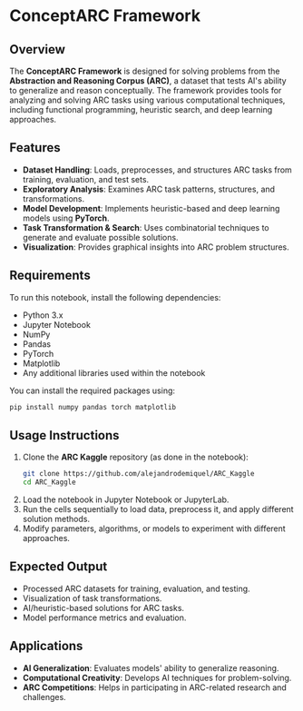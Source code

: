 # ConceptARC Framework

## Overview
The **ConceptARC Framework** is designed for solving problems from the **Abstraction and Reasoning Corpus (ARC)**, a dataset that tests AI's ability to generalize and reason conceptually. The framework provides tools for analyzing and solving ARC tasks using various computational techniques, including functional programming, heuristic search, and deep learning approaches.

## Features
- **Dataset Handling**: Loads, preprocesses, and structures ARC tasks from training, evaluation, and test sets.
- **Exploratory Analysis**: Examines ARC task patterns, structures, and transformations.
- **Model Development**: Implements heuristic-based and deep learning models using **PyTorch**.
- **Task Transformation & Search**: Uses combinatorial techniques to generate and evaluate possible solutions.
- **Visualization**: Provides graphical insights into ARC problem structures.

## Requirements
To run this notebook, install the following dependencies:
- Python 3.x
- Jupyter Notebook
- NumPy
- Pandas
- PyTorch
- Matplotlib
- Any additional libraries used within the notebook

You can install the required packages using:
```bash
pip install numpy pandas torch matplotlib
```

## Usage Instructions
1. Clone the **ARC Kaggle** repository (as done in the notebook):
   ```bash
   git clone https://github.com/alejandrodemiquel/ARC_Kaggle
   cd ARC_Kaggle
   ```
2. Load the notebook in Jupyter Notebook or JupyterLab.
3. Run the cells sequentially to load data, preprocess it, and apply different solution methods.
4. Modify parameters, algorithms, or models to experiment with different approaches.

## Expected Output
- Processed ARC datasets for training, evaluation, and testing.
- Visualization of task transformations.
- AI/heuristic-based solutions for ARC tasks.
- Model performance metrics and evaluation.

## Applications
- **AI Generalization**: Evaluates models' ability to generalize reasoning.
- **Computational Creativity**: Develops AI techniques for problem-solving.
- **ARC Competitions**: Helps in participating in ARC-related research and challenges.


